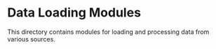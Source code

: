 # Data Loading Modules

This directory contains modules for loading and processing data from various sources.